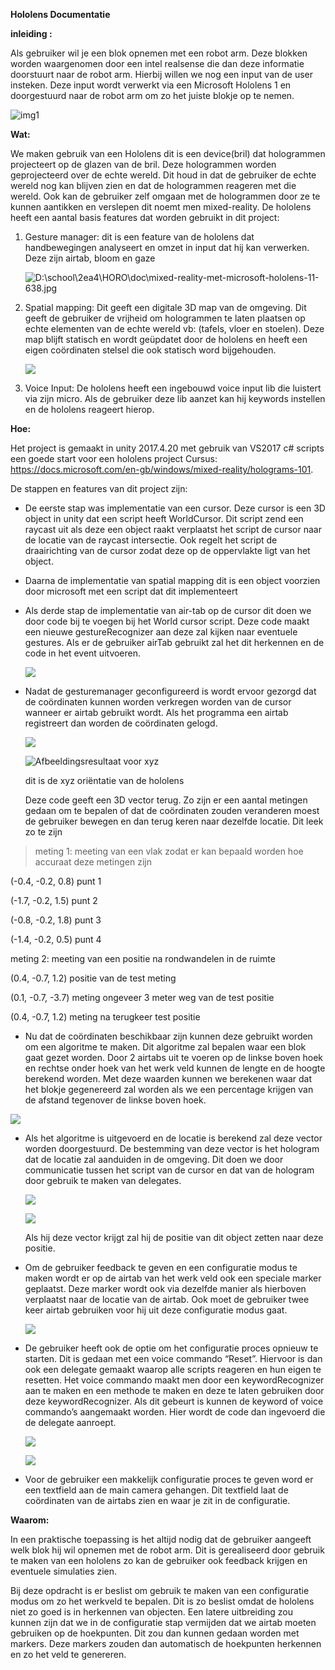 **Hololens Documentatie**

**inleiding :**

Als gebruiker wil je een blok opnemen met een robot arm. Deze blokken worden
waargenomen door een intel realsense die dan deze informatie doorstuurt naar de
robot arm. Hierbij willen we nog een input van de user insteken. Deze input
wordt verwerkt via een Microsoft Hololens 1 en doorgestuurd naar de robot arm om
zo het juiste blokje op te nemen.

![img1](./img/img1.png)

**Wat:**

We maken gebruik van een Hololens dit is een device(bril) dat hologrammen
projecteert op de glazen van de bril. Deze hologrammen worden geprojecteerd over
de echte wereld. Dit houd in dat de gebruiker de echte wereld nog kan blijven
zien en dat de hologrammen reageren met die wereld. Ook kan de gebruiker zelf
omgaan met de hologrammen door ze te kunnen aantikken en verslepen dit noemt men
mixed-reality. De hololens heeft een aantal basis features dat worden gebruikt
in dit project:

1.  Gesture manager: dit is een feature van de hololens dat handbewegingen
    analyseert en omzet in input dat hij kan verwerken. Deze zijn airtab, bloom
    en gaze

    ![D:\\school\\2ea4\\HORO\\doc\\mixed-reality-met-microsoft-hololens-11-638.jpg](media/3d7ba9116a30d182120839e3a690e649.jpg)

2.  Spatial mapping: Dit geeft een digitale 3D map van de omgeving. Dit geeft de
    gebruiker de vrijheid om hologrammen te laten plaatsen op echte elementen
    van de echte wereld vb: (tafels, vloer en stoelen). Deze map blijft statisch
    en wordt geüpdatet door de hololens en heeft een eigen coördinaten stelsel
    die ook statisch word bijgehouden.

    ![](media/5539c94a01b495840e72c7f31433c663.jpg)

3.  Voice Input: De hololens heeft een ingebouwd voice input lib die luistert
    via zijn micro. Als de gebruiker deze lib aanzet kan hij keywords instellen
    en de hololens reageert hierop.

**Hoe:**

Het project is gemaakt in unity 2017.4.20 met gebruik van VS2017 c\# scripts een
goede start voor een hololens project Cursus:
<https://docs.microsoft.com/en-gb/windows/mixed-reality/holograms-101>.

De stappen en features van dit project zijn:

-   De eerste stap was implementatie van een cursor. Deze cursor is een 3D
    object in unity dat een script heeft WorldCursor. Dit script zend een
    raycast uit als deze een object raakt verplaatst het script de cursor naar
    de locatie van de raycast intersectie. Ook regelt het script de
    draairichting van de cursor zodat deze op de oppervlakte ligt van het
    object.

-   Daarna de implementatie van spatial mapping dit is een object voorzien door
    microsoft met een script dat dit implementeert

-   Als derde stap de implementatie van air-tab op de cursor dit doen we door
    code bij te voegen bij het World cursor script. Deze code maakt een nieuwe
    gestureRecognizer aan deze zal kijken naar eventuele gestures. Als er de
    gebruiker airTab gebruikt zal het dit herkennen en de code in het event
    uitvoeren.

    ![](media/16fff27520838b4efb46b97756adce30.png)

-   Nadat de gesturemanager geconfigureerd is wordt ervoor gezorgd dat de
    coördinaten kunnen worden verkregen worden van de cursor wanneer er airtab
    gebruikt wordt. Als het programma een airtab registreert dan worden de
    coördinaten gelogd.

    ![](media/be2007e27743d37792379238490244ff.png)

    ![Afbeeldingsresultaat voor xyz](media/329fd3b89755d3f0bb60404a13f865f2.jpg)

    dit is de xyz oriëntatie van de hololens

    Deze code geeft een 3D vector terug. Zo zijn er een aantal metingen gedaan
    om te bepalen of dat de coördinaten zouden veranderen moest de gebruiker
    bewegen en dan terug keren naar dezelfde locatie. Dit leek zo te zijn

>   meting 1: meeting van een vlak zodat er kan bepaald worden hoe accuraat deze
>   metingen zijn

(-0.4, -0.2, 0.8) punt 1

(-1.7, -0.2, 1.5) punt 2

(-0.8, -0.2, 1.8) punt 3

(-1.4, -0.2, 0.5) punt 4

meting 2: meeting van een positie na rondwandelen in de ruimte

(0.4, -0.7, 1.2) positie van de test meting

(0.1, -0.7, -3.7) meting ongeveer 3 meter weg van de test positie

(0.4, -0.7, 1.2) meting na terugkeer test positie

-   Nu dat de coördinaten beschikbaar zijn kunnen deze gebruikt worden om een
    algoritme te maken. Dit algoritme zal bepalen waar een blok gaat gezet
    worden. Door 2 airtabs uit te voeren op de linkse boven hoek en rechtse
    onder hoek van het werk veld kunnen de lengte en de hoogte berekend worden.
    Met deze waarden kunnen we berekenen waar dat het blokje gegenereerd zal
    worden als we een percentage krijgen van de afstand tegenover de linkse
    boven hoek.

![](media/3855fff6967339fa1b4b86d38a0a5e7d.png)

-   Als het algoritme is uitgevoerd en de locatie is berekend zal deze vector
    worden doorgestuurd. De bestemming van deze vector is het hologram dat de
    locatie zal aanduiden in de omgeving. Dit doen we door communicatie tussen
    het script van de cursor en dat van de hologram door gebruik te maken van
    delegates.

    ![](media/bac7b97111058721b70c0b4a95cb600b.png)

    ![](media/7e6ca465c7f5b781c43b413a786bf168.png)

    Als hij deze vector krijgt zal hij de positie van dit object zetten naar
    deze positie.

-   Om de gebruiker feedback te geven en een configuratie modus te maken wordt
    er op de airtab van het werk veld ook een speciale marker geplaatst. Deze
    marker wordt ook via dezelfde manier als hierboven verplaatst naar de
    locatie van de airtab. Ook moet de gebruiker twee keer airtab gebruiken voor
    hij uit deze configuratie modus gaat.

    ![](media/258087991ca1e7d3592c3cb53b0d5760.png)

-   De gebruiker heeft ook de optie om het configuratie proces opnieuw te
    starten. Dit is gedaan met een voice commando “Reset”. Hiervoor is dan ook
    een delegate gemaakt waarop alle scripts reageren en hun eigen te resetten.
    Het voice commando maakt men door een keywordRecognizer aan te maken en een
    methode te maken en deze te laten gebruiken door deze keywordRecognizer. Als
    dit gebeurt is kunnen de keyword of voice commando’s aangemaakt worden. Hier
    wordt de code dan ingevoerd die de delegate aanroept.

    ![](media/47d3adf8ec80344ac10c9be8695b98c1.png)

    ![](media/da26ecc3c3a3ce551e280e8488534b1b.png)

-   Voor de gebruiker een makkelijk configuratie proces te geven word er een
    textfield aan de main camera gehangen. Dit textfield laat de coördinaten van
    de airtabs zien en waar je zit in de configuratie.

**Waarom:**

In een praktische toepassing is het altijd nodig dat de gebruiker aangeeft welk
blok hij wil opnemen met de robot arm. Dit is gerealiseerd door gebruik te maken
van een hololens zo kan de gebruiker ook feedback krijgen en eventuele
simulaties zien.

Bij deze opdracht is er beslist om gebruik te maken van een configuratie modus
om zo het werkveld te bepalen. Dit is zo beslist omdat de hololens niet zo goed
is in herkennen van objecten. Een latere uitbreiding zou kunnen zijn dat we in
de configuratie stap vermijden dat we airtab moeten gebruiken op de hoekpunten.
Dit zou dan kunnen gedaan worden met markers. Deze markers zouden dan
automatisch de hoekpunten herkennen en zo het veld te genereren.
